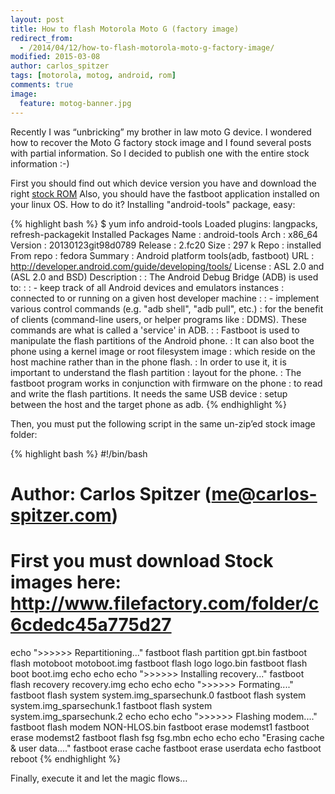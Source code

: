```yaml
---
layout: post
title: How to flash Motorola Moto G (factory image)
redirect_from: 
  - /2014/04/12/how-to-flash-motorola-moto-g-factory-image/
modified: 2015-03-08
author: carlos_spitzer
tags: [motorola, motog, android, rom]
comments: true
image:
  feature: motog-banner.jpg
---
```


Recently I was “unbricking” my brother in law moto G device.
I wondered how to recover the Moto G factory stock image and I found several posts with partial information. So I decided to publish one with the entire stock information :-)

First you should find out which device version you have and download the right <a href="http://www.filefactory.com/folder/c6cdedc45a775d27" target="_blank">stock ROM</a>
Also, you should have the fastboot application installed on your linux OS. How to do it? Installing "android-tools" package, easy:

{% highlight bash %}
$  yum info android-tools
Loaded plugins: langpacks, refresh-packagekit
Installed Packages
Name : android-tools
Arch : x86_64
Version : 20130123git98d0789
Release : 2.fc20
Size : 297 k
Repo : installed
From repo : fedora
Summary : Android platform tools(adb, fastboot)
URL : http://developer.android.com/guide/developing/tools/
License : ASL 2.0 and (ASL 2.0 and BSD)
Description :
: The Android Debug Bridge (ADB) is used to:
:
: - keep track of all Android devices and emulators instances
: connected to or running on a given host developer machine
:
: - implement various control commands (e.g. "adb shell", "adb pull", etc.)
: for the benefit of clients (command-line users, or helper programs like
: DDMS). These commands are what is called a 'service' in ADB.
:
: Fastboot is used to manipulate the flash partitions of the Android phone.
: It can also boot the phone using a kernel image or root filesystem image
: which reside on the host machine rather than in the phone flash.
: In order to use it, it is important to understand the flash partition
: layout for the phone.
: The fastboot program works in conjunction with firmware on the phone
: to read and write the flash partitions. It needs the same USB device
: setup between the host and the target phone as adb.
{% endhighlight %}

Then, you must put the following script in the same un-zip’ed stock image folder:

{% highlight bash %}
#!/bin/bash

# Author: Carlos Spitzer (me@carlos-spitzer.com)

# First you must download Stock images here: http://www.filefactory.com/folder/c6cdedc45a775d27
echo ">>>>>> Repartitioning..."
fastboot flash partition gpt.bin
fastboot flash motoboot motoboot.img
fastboot flash logo logo.bin
fastboot flash boot boot.img
echo
echo
echo ">>>>>> Installing recovery..."
fastboot flash recovery recovery.img
echo
echo
echo ">>>>>> Formating...."
fastboot flash system system.img_sparsechunk.0
fastboot flash system system.img_sparsechunk.1
fastboot flash system system.img_sparsechunk.2
echo
echo
echo ">>>>>> Flashing modem...."
fastboot flash modem NON-HLOS.bin
fastboot erase modemst1
fastboot erase modemst2
fastboot flash fsg fsg.mbn
echo
echo
echo "Erasing cache & user data...."
fastboot erase cache
fastboot erase userdata
echo
fastboot reboot
{% endhighlight %}

Finally, execute it and let the magic flows…
